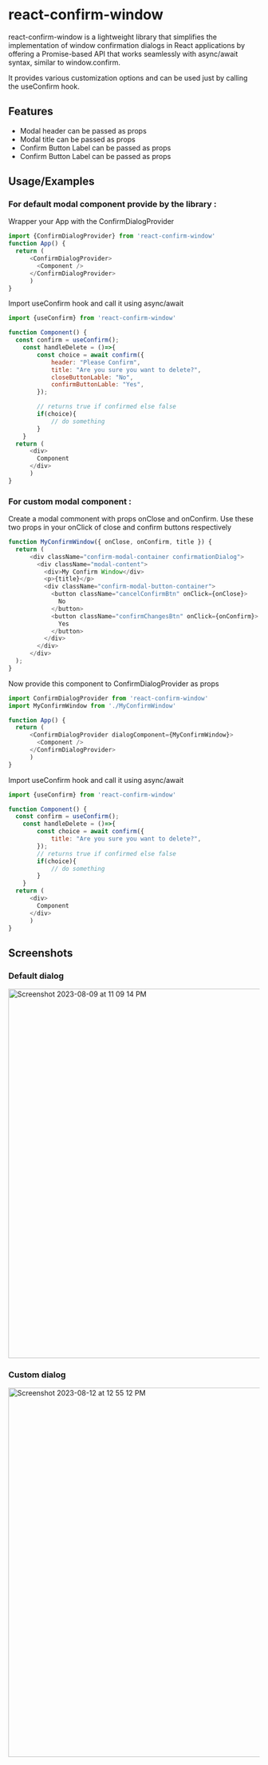 
# react-confirm-window

react-confirm-window is a lightweight library that simplifies the implementation of window confirmation dialogs in React applications by offering a Promise-based API that works seamlessly with async/await syntax, similar to window.confirm.

It provides various customization options and can be used just by calling the useConfirm hook.


## Features

- Modal header can be passed as props
- Modal title can be passed as props
- Confirm Button Label can be passed as props
- Confirm Button Label can be passed as props


## Usage/Examples
### For default modal component provide by the library : 
Wrapper your App with the ConfirmDialogProvider
```javascript
import {ConfirmDialogProvider} from 'react-confirm-window'
function App() {
  return (
      <ConfirmDialogProvider>
        <Component />
      </ConfirmDialogProvider>
      )
}
```
Import useConfirm hook and call it using async/await
```javascript
import {useConfirm} from 'react-confirm-window'

function Component() {
  const confirm = useConfirm();
    const handleDelete = ()=>{
        const choice = await confirm({
            header: "Please Confirm",
            title: "Are you sure you want to delete?",
            closeButtonLable: "No",
            confirmButtonLable: "Yes",
        });

        // returns true if confirmed else false
        if(choice){
            // do something
        }
    }
  return (
      <div>
        Component
      </div>
      )
}
```

### For custom modal component :
Create a modal commonent with props onClose and onConfirm. Use these two props in your onClick of close and confirm buttons respectively 
```javascript
function MyConfirmWindow({ onClose, onConfirm, title }) {
  return (
      <div className="confirm-modal-container confirmationDialog">
        <div className="modal-content">
          <div>My Confirm Window</div>
          <p>{title}</p>
          <div className="confirm-modal-button-container">
            <button className="cancelConfirmBtn" onClick={onClose}>
              No
            </button>
            <button className="confirmChangesBtn" onClick={onConfirm}>
              Yes
            </button>
          </div>
        </div>
      </div>
  );
}
```
Now provide this component to ConfirmDialogProvider as props
```javascript
import ConfirmDialogProvider from 'react-confirm-window'
import MyConfirmWindow from './MyConfirmWindow'

function App() {
  return (
      <ConfirmDialogProvider dialogComponent={MyConfirmWindow}>
        <Component />
      </ConfirmDialogProvider>
      )
}
```
Import useConfirm hook and call it using async/await
```javascript
import {useConfirm} from 'react-confirm-window'

function Component() {
  const confirm = useConfirm();
    const handleDelete = ()=>{
        const choice = await confirm({
            title: "Are you sure you want to delete?",
        });
        // returns true if confirmed else false
        if(choice){
            // do something
        }
    }
  return (
      <div>
        Component
      </div>
      )
}
```


## Screenshots
### Default dialog
<img width="739" alt="Screenshot 2023-08-09 at 11 09 14 PM" src="https://github.com/SubhasishSarkar/react-confirm-window/assets/30510392/e27446b2-3184-47b0-927c-7486c1e32912">

### Custom dialog
<img width="739" alt="Screenshot 2023-08-12 at 12 55 12 PM" src="https://github.com/SubhasishSarkar/react-confirm-window/assets/30510392/dddc07b7-303f-4fdf-83f0-66a3ece475fd">


